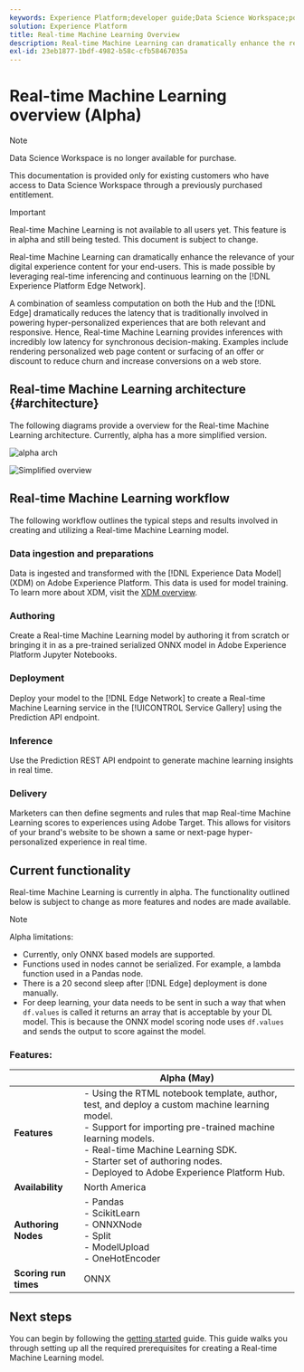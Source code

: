 ```yaml
---
keywords: Experience Platform;developer guide;Data Science Workspace;popular topics;Real time machine learning;
solution: Experience Platform
title: Real-time Machine Learning Overview
description: Real-time Machine Learning can dramatically enhance the relevance of your digital experience content for your end-users. This is made possible by leveraging real-time inferencing and continuous learning on the Experience Platform Edge Network.
exl-id: 23eb1877-1bdf-4982-b58c-cfb58467035a
---
```

# Real-time Machine Learning overview (Alpha)

>[!NOTE]
>
>Data Science Workspace is no longer available for purchase.
>
>This documentation is provided only for existing customers who have access to Data Science Workspace through a previously purchased entitlement.

>[!IMPORTANT]
>
>Real-time Machine Learning is not available to all users yet. This feature is in alpha and still being tested. This document is subject to change.

Real-time Machine Learning can dramatically enhance the relevance of your digital experience content for your end-users. This is made possible by leveraging real-time inferencing and continuous learning on the [!DNL Experience Platform Edge Network].

A combination of seamless computation on both the Hub and the [!DNL Edge] dramatically reduces the latency that is traditionally involved in powering hyper-personalized experiences that are both relevant and responsive. Hence, Real-time Machine Learning provides inferences with incredibly low latency for synchronous decision-making. Examples include rendering personalized web page content or surfacing of an offer or discount to reduce churn and increase conversions on a web store.

## Real-time Machine Learning architecture {#architecture}

The following diagrams provide a overview for the Real-time Machine Learning architecture. Currently, alpha has a more simplified version.

![alpha arch](../images/rtml/alpha-arch.png)

![Simplified overview](../images/rtml/end-to-end-arch.png)

## Real-time Machine Learning workflow

The following workflow outlines the typical steps and results involved in creating and utilizing a Real-time Machine Learning model.

### Data ingestion and preparations

Data is ingested and transformed with the [!DNL Experience Data Model] (XDM) on Adobe Experience Platform. This data is used for model training. To learn more about XDM, visit the [XDM overview](../../xdm/home.md).

### Authoring

Create a Real-time Machine Learning model by authoring it from scratch or bringing it in as a pre-trained serialized ONNX model in Adobe Experience Platform Jupyter Notebooks.

### Deployment

Deploy your model to the [!DNL Edge Network] to create a Real-time Machine Learning service in the [!UICONTROL Service Gallery] using the Prediction API endpoint.

### Inference

Use the Prediction REST API endpoint to generate machine learning insights in real time.

### Delivery

Marketers can then define segments and rules that map Real-time Machine Learning scores to experiences using Adobe Target. This allows for visitors of your brand's website to be shown a same or next-page hyper-personalized experience in real time.

## Current functionality 

Real-time Machine Learning is currently in alpha. The functionality outlined below is subject to change as more features and nodes are made available.

>[!NOTE]
>
> Alpha limitations:
> - Currently, only ONNX based models are supported.
> - Functions used in nodes cannot be serialized. For example, a lambda function used in a Pandas node.
> - There is a 20 second sleep after [!DNL Edge] deployment is done manually.
> - For deep learning, your data needs to be sent in such a way that when `df.values` is called it returns an array that is acceptable by your DL model. This is because the ONNX model scoring node uses `df.values` and sends the output to score against the model.


### Features:

| | Alpha (May) |
| --- | --- |
| **Features** | - Using the RTML notebook template, author, test, and deploy a custom machine learning model. <br> - Support for importing pre-trained machine learning models. <br> - Real-time Machine Learning SDK. <br> - Starter set of authoring nodes. <br> - Deployed to Adobe Experience Platform Hub. |
| **Availability** | North America |
| **Authoring Nodes** | - Pandas <br> - ScikitLearn <br> - ONNXNode <br> - Split <br> - ModelUpload <br> - OneHotEncoder |
| **Scoring run times** | ONNX |

## Next steps

You can begin by following the [getting started](./getting-started.md) guide. This guide walks you through setting up all the required prerequisites for creating a Real-time Machine Learning model.
